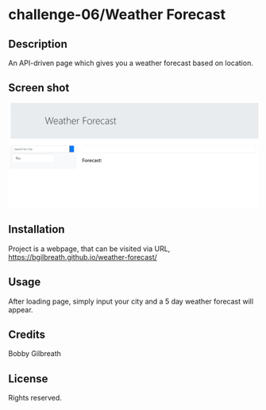 # challenge-06/Weather Forecast
## Description

An API-driven page which gives you a weather forecast based on location.

## Screen shot

![Screen shot](/assets/README-screenshot.png)

## Installation

Project is a webpage, that can be visited via URL, https://bgilbreath.github.io/weather-forecast/

## Usage

After loading page, simply input your city and a 5 day weather forecast will appear.

## Credits

Bobby Gilbreath

## License

Rights reserved.